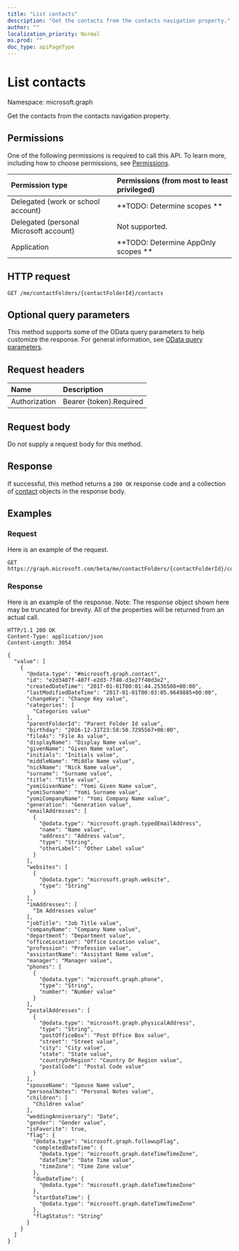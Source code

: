 ```yaml
---
title: "List contacts"
description: "Get the contacts from the contacts navigation property."
author: ""
localization_priority: Normal
ms.prod: ""
doc_type: apiPageType
---
```


# List contacts

Namespace: microsoft.graph

Get the contacts from the contacts navigation property.

## Permissions
One of the following permissions is required to call this API. To learn more, including how to choose permissions, see [Permissions](/concepts/permissions-reference.md).

|Permission type|Permissions (from most to least privileged)|
|:---|:---|
|Delegated (work or school account)|**TODO: Determine scopes **|
|Delegated (personal Microsoft account)|Not supported.|
|Application|**TODO: Determine AppOnly scopes **|

## HTTP request
<!-- {
  "blockType": "ignored"
}
-->
``` http
GET /me/contactFolders/{contactFolderId}/contacts
```

## Optional query parameters
This method supports some of the OData query parameters to help customize the response. For general information, see [OData query parameters](/graph/query-parameters).

## Request headers
|Name|Description|
|:---|:---|
|Authorization|Bearer {token}.Required|

## Request body
Do not supply a request body for this method.

## Response
If successful, this method returns a `200 OK` response code and a collection of [contact](../resources/contact.md) objects in the response body.

## Examples

### Request
Here is an example of the request.
<!-- {
  "blockType": "request",
  "name": "get_contact"
}
-->
``` http
GET https://graph.microsoft.com/beta/me/contactFolders/{contactFolderId}/contacts
```

### Response
Here is an example of the response. Note: The response object shown here may be truncated for brevity. All of the properties will be returned from an actual call.
<!-- {
  "blockType": "response",
  "truncated": true,
  "@odata.type": "collection(microsoft.graph.contact)"
}
-->
``` http
HTTP/1.1 200 OK
Content-Type: application/json
Content-Length: 3054

{
  "value": [
    {
      "@odata.type": "#microsoft.graph.contact",
      "id": "e2d3407f-407f-e2d3-7f40-d3e27f40d3e2",
      "createdDateTime": "2017-01-01T00:01:44.2536508+00:00",
      "lastModifiedDateTime": "2017-01-01T00:03:05.9649885+00:00",
      "changeKey": "Change Key value",
      "categories": [
        "Categories value"
      ],
      "parentFolderId": "Parent Folder Id value",
      "birthday": "2016-12-31T23:58:50.7295567+00:00",
      "fileAs": "File As value",
      "displayName": "Display Name value",
      "givenName": "Given Name value",
      "initials": "Initials value",
      "middleName": "Middle Name value",
      "nickName": "Nick Name value",
      "surname": "Surname value",
      "title": "Title value",
      "yomiGivenName": "Yomi Given Name value",
      "yomiSurname": "Yomi Surname value",
      "yomiCompanyName": "Yomi Company Name value",
      "generation": "Generation value",
      "emailAddresses": [
        {
          "@odata.type": "microsoft.graph.typedEmailAddress",
          "name": "Name value",
          "address": "Address value",
          "type": "String",
          "otherLabel": "Other Label value"
        }
      ],
      "websites": [
        {
          "@odata.type": "microsoft.graph.website",
          "type": "String"
        }
      ],
      "imAddresses": [
        "Im Addresses value"
      ],
      "jobTitle": "Job Title value",
      "companyName": "Company Name value",
      "department": "Department value",
      "officeLocation": "Office Location value",
      "profession": "Profession value",
      "assistantName": "Assistant Name value",
      "manager": "Manager value",
      "phones": [
        {
          "@odata.type": "microsoft.graph.phone",
          "type": "String",
          "number": "Number value"
        }
      ],
      "postalAddresses": [
        {
          "@odata.type": "microsoft.graph.physicalAddress",
          "type": "String",
          "postOfficeBox": "Post Office Box value",
          "street": "Street value",
          "city": "City value",
          "state": "State value",
          "countryOrRegion": "Country Or Region value",
          "postalCode": "Postal Code value"
        }
      ],
      "spouseName": "Spouse Name value",
      "personalNotes": "Personal Notes value",
      "children": [
        "Children value"
      ],
      "weddingAnniversary": "Date",
      "gender": "Gender value",
      "isFavorite": true,
      "flag": {
        "@odata.type": "microsoft.graph.followupFlag",
        "completedDateTime": {
          "@odata.type": "microsoft.graph.dateTimeTimeZone",
          "dateTime": "Date Time value",
          "timeZone": "Time Zone value"
        },
        "dueDateTime": {
          "@odata.type": "microsoft.graph.dateTimeTimeZone"
        },
        "startDateTime": {
          "@odata.type": "microsoft.graph.dateTimeTimeZone"
        },
        "flagStatus": "String"
      }
    }
  ]
}
```

